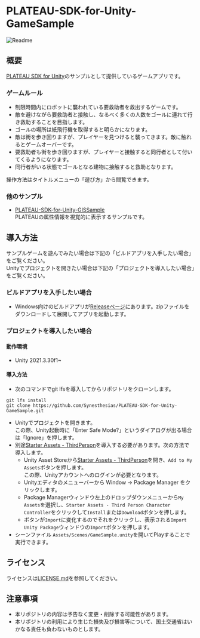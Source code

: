 # PLATEAU-SDK-for-Unity-GameSample

![Readme](https://github.com/Synesthesias/PLATEAU-SDK-for-Unity-GameSample/assets/96822472/55fe9949-d13c-4c88-b3c8-ace77c969345)

## 概要
[PLATEAU SDK for Unity](https://github.com/Project-PLATEAU/PLATEAU-SDK-for-Unity)のサンプルとして提供しているゲームアプリです。  

### ゲームルール
- 制限時間内にロボットに襲われている要救助者を救出するゲームです。
- 敵を避けながら要救助者と接触し、なるべく多くの人数をゴールに連れて行き救助することを目指します。
- ゴールの場所は紙飛行機を取得すると明らかになります。
- 敵は街を歩き回りますが、プレイヤーを見つけると襲ってきます。敵に触れるとゲームオーバーです。
- 要救助者も街を歩き回りますが、プレイヤーと接触すると同行者として付いてくるようになります。
- 同行者がいる状態でゴールとなる建物に接触すると救助となります。

操作方法はタイトルメニューの「遊び方」から閲覧できます。

### 他のサンプル
- [PLATEAU-SDK-for-Unity-GISSample](https://github.com/Project-PLATEAU/PLATEAU-SDK-for-Unity-GISSample)  
  PLATEAUの属性情報を視覚的に表示するサンプルです。

## 導入方法

サンプルゲームを遊んでみたい場合は下記の「ビルドアプリを入手したい場合」をご覧ください。  
Unityでプロジェクトを開きたい場合は下記の「プロジェクトを導入したい場合」をご覧ください。

### ビルドアプリを入手したい場合
- Windows向けのビルドアプリが[Releaseページ](https://github.com/Project-PLATEAU/PLATEAU-SDK-for-Unity-GameSample/releases)にあります。zipファイルをダウンロードして展開してアプリを起動します。

### プロジェクトを導入したい場合

#### 動作環境

- Unity 2021.3.30f1~

#### 導入方法

- 次のコマンドでgit lfsを導入してからリポジトリをクローンします。  
```
git lfs install
git clone https://github.com/Synesthesias/PLATEAU-SDK-for-Unity-GameSample.git
```
- Unityでプロジェクトを開きます。  
  この際、Unity起動時に「Enter Safe Mode?」というダイアログが出る場合は「Ignore」を押します。
- 別途[Starter Assets - ThirdPerson](https://assetstore.unity.com/packages/essentials/starter-assets-thirdperson-updates-in-new-charactercontroller-pa-196526)を導入する必要があります。次の方法で導入します。
  - Unity Asset Storeから[Starter Assets - ThirdPerson](https://assetstore.unity.com/packages/essentials/starter-assets-thirdperson-updates-in-new-charactercontroller-pa-196526)を開き、`Add to My Assets`ボタンを押します。  
  この際、Unityアカウントへのログインが必要となります。
  - Unityエディタのメニューバーから Window → Package Manager をクリックします。
  - Package Managerウィンドウ左上のドロップダウンメニューから`My Assets`を選択し、`Starter Assets - Third Person Character Controller`をクリックして`Install`または`Download`ボタンを押します。
  - ボタンが`Import`に変化するのでそれをクリックし、表示される`Import Unity Package`ウィンドウの`Import`ボタンを押します。
- シーンファイル `Assets/Scenes/GameSample.unity`を開いてPlayすることで実行できます。


## ライセンス
ライセンスは[LICENSE.md](/LICENSE.md)を参照してください。

## 注意事項
- 本リポジトリの内容は予告なく変更・削除する可能性があります。
- 本リポジトリの利用により生じた損失及び損害等について、国土交通省はいかなる責任も負わないものとします。

